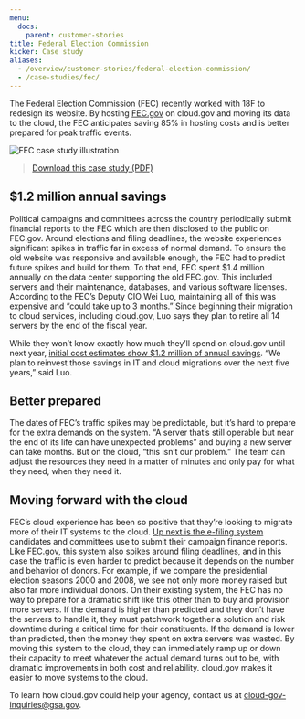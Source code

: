 ```yaml
---
menu:
  docs:
    parent: customer-stories
title: Federal Election Commission
kicker: Case study
aliases:
  - /overview/customer-stories/federal-election-commission/
  - /case-studies/fec/
---
```

The Federal Election Commission (FEC) recently worked with 18F to redesign its website. By hosting [FEC.gov](https://www.fec.gov/) on cloud.gov and moving its data to the cloud, the FEC anticipates saving 85% in hosting costs and is better prepared for peak traffic events.

![FEC case study illustration](/img/illustrations/fec-case-study-illo.svg)

>[Download this case study (PDF)](/resources/casestudy-fec.pdf)


## $1.2 million annual savings

Political campaigns and committees across the country periodically submit financial reports to the FEC which are then disclosed to the public on FEC.gov. Around elections and filing deadlines, the website experiences significant spikes in traffic far in excess of normal demand. To ensure the old website was responsive and available enough, the FEC had to predict future spikes and build for them. To that end, FEC spent $1.4 million annually on the data center supporting the old FEC.gov. This included servers and their maintenance, databases, and various software licenses. According to the FEC’s Deputy CIO Wei Luo, maintaining all of this was expensive and “could take up to 3 months.” Since beginning their migration to cloud services, including cloud.gov, Luo says they plan to retire all 14 servers by the end of the fiscal year.


While they won’t know exactly how much they’ll spend on cloud.gov until next year, [initial cost estimates show $1.2 million of annual savings](http://www.nextgov.com/cloud-computing/2017/03/fec-and-18f-team-save-agency-12m/136598/). “We plan to reinvest those savings in IT and cloud migrations over the next five years,” said Luo.

## Better prepared

The dates of FEC’s traffic spikes may be predictable, but it’s hard to prepare for the extra demands on the system. “A server that’s still operable but near the end of its life can have unexpected problems” and buying a new server can take months. But on the cloud, “this isn’t our problem.” The team can adjust the resources they need in a matter of minutes and only pay for what they need, when they need it.

## Moving forward with the cloud

FEC’s cloud experience has been so positive that they’re looking to migrate more of their IT systems to the cloud. [Up next is the e-filing system](https://www.fec.gov/about/reports-about-fec/agency-operations/e-filing-study-2016/) candidates and committees use to submit their campaign finance reports. Like FEC.gov, this system also spikes around filing deadlines, and in this case the traffic is even harder to predict because it depends on the number and behavior of donors. For example, if we compare the presidential election seasons 2000 and 2008, we see not only more money raised but also far more individual donors. On their existing system, the FEC has no way to prepare for a dramatic shift like this other than to buy and provision more servers. If the demand is higher than predicted and they don’t have the servers to handle it, they must patchwork together a solution and risk downtime during a critical time for their constituents. If the demand is lower than predicted, then the money they spent on extra servers was wasted. By moving this system to the cloud, they can immediately ramp up or down their capacity to meet whatever the actual demand turns out to be, with dramatic improvements in both cost and reliability. cloud.gov makes it easier to move systems to the cloud.

To learn how cloud.gov could help your agency, contact us at [cloud-gov-inquiries@gsa.gov](mailto:cloud-gov-inquiries@gsa.gov).
